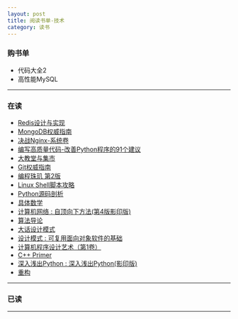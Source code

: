 ```yaml
---
layout: post
title: 阅读书单-技术
category: 读书
---
```


### 购书单
- 代码大全2
- 高性能MySQL

---

### 在读
- [Redis设计与实现](http://book.douban.com/subject/25900156/)
- [MongoDB权威指南](http://book.douban.com/subject/25960887/)
- [决战Nginx-系统卷](http://book.douban.com/subject/10746087/)
- [编写高质量代码-改善Python程序的91个建议](http://book.douban.com/subject/25910544/)
- [大教堂与集市](http://book.douban.com/subject/25881855/)
- [Git权威指南](http://book.douban.com/subject/6526452/)
- [编程珠玑 第2版](http://book.douban.com/subject/3227098/)
- [Linux Shell脚本攻略](http://book.douban.com/subject/6889456/)
- [Python源码剖析](http://book.douban.com/subject/3117898/)
- [具体数学](http://book.douban.com/subject/21323941/)
- [计算机网络 : 自顶向下方法(第4版影印版) ](http://book.douban.com/subject/3989869/)
- [算法导论](http://book.douban.com/subject/1885170/)
- [大话设计模式](http://book.douban.com/subject/2334288/)
- [设计模式 : 可复用面向对象软件的基础 ](http://book.douban.com/subject/1052241/)
- [计算机程序设计艺术（第1卷）](http://book.douban.com/subject/1130500/)
- [C++ Primer](http://book.douban.com/subject/1767741/)
- [深入浅出Python : 深入浅出Python(影印版) ](http://book.douban.com/subject/6892016/)
- [重构](http://book.douban.com/subject/4262627/)

---

### 已读
---
